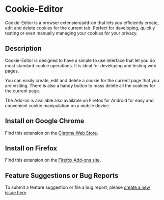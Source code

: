 # Cookie-Editor
Cookie-Editor is a browser extension/add-on that lets you efficiently create, edit and delete cookies for the current tab. Perfect for developing, quickly testing or even manually managing your cookies for your privacy.

## Description
Cookie-Editor is designed to have a simple to use interface that let you do most standard cookie operations. It is ideal for developing and testing web pages.

You can easily create, edit and delete a cookie for the current page that you are visiting.
There is also a handy button to mass delete all the cookies for the current page.

The Add-on is available also available on Firefox for Android for easy and convenient cookie manipulation on a mobile device.

## Install on Google Chrome
Find this extension on the [Chrome Web Store](https://chrome.google.com/webstore/detail/cookie-editor/hlkenndednhfkekhgcdicdfddnkalmdm).

## Install on Firefox
Find this extension on the [Firefox Add-ons site](https://addons.mozilla.org/addon/cookie-editor?src=external-github-readme).

## Feature Suggestions or Bug Reports
To submit a feature suggestion or file a bug report, please [create a new issue here](https://github.com/Moustachauve/cookie-editor/issues).

